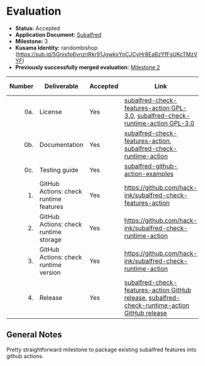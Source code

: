 # Evaluation

- **Status:** Accepted
- **Application Document:** [Subalfred](https://github.com/w3f/Grants-Program/blob/master/applications/subalfred.md)
- **Milestone:** 3
- **Kusama Identity:** randombishop (https://sub.id/5Gnixfp6vnznRkr91JgwkxYnCJCyHr8EaBzYfFsUKcTMzVYF)
- **Previously successfully merged evaluation:** [Milestone 2](https://github.com/w3f/Grant-Milestone-Delivery/blob/master/evaluations/subalfred_2_alxs.md)

| Number | Deliverable                            | Accepted | Link                                                                                                                                                                                                                                             | Evaluation Notes |
| -----: | -------------------------------------- | -------- | ------------------------------------------------------------------------------------------------------------------------------------------------------------------------------------------------------------------------------------------------ | ---------------- |
|    0a. | License                                | Yes      | [subalfred-check-features-action GPL-3.0](https://github.com/hack-ink/subalfred-check-features-action/blob/main/LICENSE), [subalfred-check-runtime-action GPL-3.0](https://github.com/hack-ink/subalfred-check-runtime-action/blob/main/LICENSE) | OK               |
|    0b. | Documentation                          | Yes      | [subalfred-check-features-action](https://github.com/hack-ink/subalfred-check-features-action/blob/main/README.md), [subalfred-check-runtime-action](https://github.com/hack-ink/subalfred-check-runtime-action/blob/main/README.md)             | OK               |
|    0c. | Testing guide                          | Yes      | [subalfred-github-action-examples](https://github.com/hack-ink/subalfred-github-action-examples)                                                                                                                                                 | OK               |
|     1. | GitHub Actions: check runtime features | Yes      | https://github.com/hack-ink/subalfred-check-features-action                                                                                                                                                                                      | OK               |
|     2. | GitHub Actions: check runtime storage  | Yes      | https://github.com/hack-ink/subalfred-check-runtime-action                                                                                                                                                                                       | OK               |
|     3. | GitHub Actions: check runtime version  | Yes      | https://github.com/hack-ink/subalfred-check-runtime-action                                                                                                                                                                                       | OK               |
|     4. | Release                                | Yes      | [subalfred-check-features-action GitHub release](https://github.com/marketplace/actions/subalfred-check-features-action), [subalfred-check-runtime-action GitHub release](https://github.com/marketplace/actions/subalfred-check-runtime-action) | OK               |

## General Notes

Pretty straightforward milestone to package existing subalfred features into github actions.
